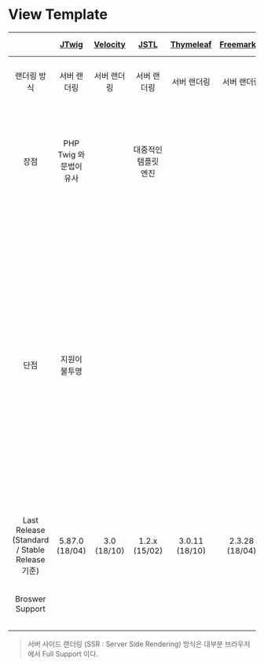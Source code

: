 # View Template

||[JTwig](http://jtwig.org/)|[Velocity](http://velocity.apache.org/engine/devel/)|[JSTL](http://tomcat.apache.org/taglibs/standard/)|[Thymeleaf](https://www.thymeleaf.org/)|[Freemarker](https://freemarker.apache.org)|[Handlebars](https://handlebarsjs.com/)|[Vue](https://vuejs.org/) / [React](https://reactjs.org/)|
|:-:|:-:|:-:|:-:|:-:|:-:|:-:|:-:|
|랜더링 방식|서버 랜더링|서버 랜더링|서버 랜더링|서버 랜더링|서버 랜더링|클라이언트 랜더링|서버 및 클라이언트 랜더링|
|장점|PHP Twig 와 문법이 유사||대중적인 템플릿 엔진|||레퍼런스가 많음<br/>클라이언트 자원으로 사용<br/>클라이언트 디버깅 도구로 디버깅 가능|기존 프론트엔드 프레임워크의 장점을 대부분 수용|
|단점|지원이 불투명|||||서버 랜더링에 비해 상대적으로 느림<br/>지연 로딩으로 인한 화면 깜빡임 현상이 나올수 있음|별도의 프론트엔드 프레임워크 구축필요<br/>모던 브라우저에서만 지원 가능<br/>APP 형태로는 IE 지원 이슈 제기<br/>SSR 구성시에 초기구성 비용이 많이 수반됨<br/>유지관리에 대한 세분화된 정책이 필요|
|Last Release<br/>(Standard / Stable Release 기준)|5.87.0<br/>(18/04)|3.0<br/>(18/10)|1.2.x<br/>(15/02)|3.0.11<br/>(18/10)|2.3.28<br/>(18/04)|4.0.12|vue : 2.5.17<br/>react : 16.70|
|Broswer Support||||||IE 7+|App : IE 9+<br/>SSR: Full Support|

> 서버 사이드 랜더링 (SSR : Server Side Rendering) 방식은 대부분 브라우저에서 Full Support 이다.
